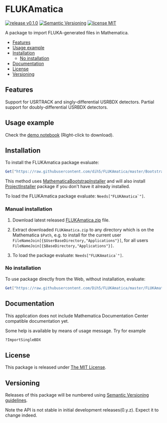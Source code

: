 # FLUKAmatica

[![release v0.1.0](http://img.shields.io/badge/release-v0.1.0-orange.svg)](https://github.com/dih5/FLUKAmatica/releases/latest)
[![Semantic Versioning](https://img.shields.io/badge/SemVer-2.0.0-brightgreen.svg)](http://semver.org/spec/v2.0.0.html)
[![license MIT](https://img.shields.io/badge/license-MIT%20License-blue.svg)](https://github.com/dih5/FLUKAmatica/blob/master/LICENSE.txt)


A package to import FLUKA-generated files in Mathematica. 

* [Features](#features)
* [Usage example](#usage-example)
* [Installation](#installation)
    * [No installation](#no-installation)
* [Documentation](#documentation)
* [License](#license)
* [Versioning](#versioning)

## Features
Support for USRTRACK and singly-differential USRBDX detectors.
Partial support for doubly-differential USRBDX detectors.

## Usage example
Check the [demo notebook](https://raw.githubusercontent.com/Dih5/FLUKAmatica/master/demo.nb) (Right-click to download).

## Installation

To install the FLUKAmatica package evaluate:
```Mathematica
Get["https://raw.githubusercontent.com/dih5/FLUKAmatica/master/BootstrapInstall.m"]
```

This method uses [MathematicaBootstrapInstaller](https://github.com/jkuczm/MathematicaBootstrapInstaller) and will also install
[ProjectInstaller](https://github.com/lshifr/ProjectInstaller) package if you don't have it already installed.

To load the FLUKAmatica package evaluate: ``Needs["FLUKAmatica`"]``.


### Manual installation

1. Download latest released
   [FLUKAmatica.zip](https://github.com/dih5/FLUKAmatica/releases/download/v0.1.0/FLUKAmatica.zip)
   file.

2. Extract downloaded `FLUKAmatica.zip` to any directory which is on the Mathematica `$Path`,
   e.g. to install for the current user `FileNameJoin[{$UserBaseDirectory,"Applications"}]`,
   for all users `FileNameJoin[{$BaseDirectory,"Applications"}]`.

3. To load the package evaluate: ``Needs["FLUKAmatica`"]``.

### No installation

To use package directly from the Web, without installation, evaluate:
```Mathematica
Get["https://raw.githubusercontent.com/Dih5/FLUKAmatica/master/FLUKAmatica/FLUKAmatica.m"]
```

## Documentation

This application does not include Mathematica Documentation Center compatible documentation yet.

Some help is available by means of usage message. Try for example
```Mathematica
?ImportSingleBDX
```



## License

This package is released under
[The MIT License](https://raw.githubusercontent.com/Dih5/FLUKAmatica/master/LICENSE).



## Versioning

Releases of this package will be numbered using
[Semantic Versioning guidelines](http://semver.org/).

Note the API is not stable in initial development releases(0.y.z).
Expect it to change indeed.
